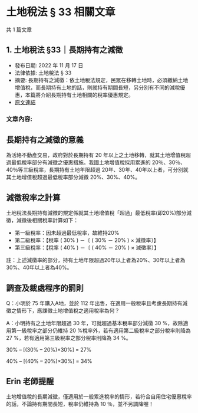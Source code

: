 # 土地稅法 § 33 相關文章

共 1 篇文章

## 1. 土地稅法 §33｜長期持有之減徵

- 發布日期: 2022 年 11 月 17 日
- 法律依據: 土地稅法 § 33
- 摘要: 長期持有之減徵：依土地稅法規定，民眾在移轉土地時，必須繳納土地增值稅，而長期持有土地的話，則就持有期間長短，另分別有不同的減稅優惠，本篇將介紹長期持有土地相關的稅率優惠規定。
- [原文連結](https://www.jasper-realestate.com/%e9%95%b7%e6%9c%9f%e6%8c%81%e6%9c%89%e4%b9%8b%e6%b8%9b%e5%be%b5/)

### 文章內容:

## 長期持有之減徵的意義

為活絡不動產交易，政府對於長期持有 20 年以上之土地移轉，就其土地增值稅超過最低稅率部分有減徵之優惠措施。我國土地增值稅採用累進的 20％、30％、40％等三級稅率，長期持有土地年限超過 20年、30年、40年以上者，可分別就其土地增值稅超過最低稅率部分減徵 20%、30%、40%。

## 減徵稅率之計算

土地稅法長期持有減徵的規定係就其土地增值稅「超過」最低稅率(即20%)部分減徵，減徵後相關稅率計算如下：

- 第一級稅率：因未超過最低稅率，故維持20%
- 第二級稅率：【稅率 ( 30% ) －〔 ( 30% － 20% ) × 減徵率〕】
- 第三級稅率：【稅率 ( 40% ) －〔 ( 40% － 20% ) × 減徵率〕】

註：上述減徵率的部分，持有土地年限超過20年以上者為20%、30年以上者為30%、40年以上者為40%。

## 調查及裁處程序的罰則

Q：小明於 75 年購入A地，並於 112 年出售，在適用一般稅率且考慮長期持有減徵之情形下，應課徵土地增值稅之適用稅率為何？

A：小明持有之土地年限超過 30 年，可就超過基本稅率部分減徵 30 %，故除適用第一級稅率之部分仍維持 20 %稅率外，若有適用第二級稅率之部分稅率則降為 27 %，若有適用第三級稅率之部分稅率則降為 34 %。

30% – [(30% – 20%)×30%] = 27%

40% – [(40% – 20%)×30%] = 34%

## Erin 老師提醒

土地增值稅的長期減徵，僅適用於一般累進稅率的情形，若符合自用住宅優惠稅率的話，不論持有期間長短，稅率仍維持為 10 ％，並不另調降喔！